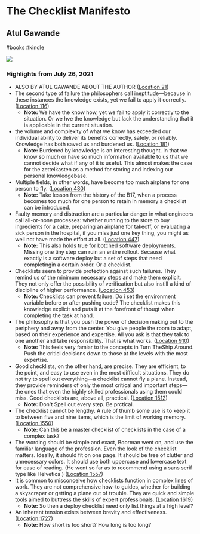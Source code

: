 # The Checklist Manifesto

## Atul Gawande

#books
#kindle

![](https://images-na.ssl-images-amazon.com/images/I/41Qn40zaexL._SL2000_.jpg)

### Highlights from July 26, 2021

- ALSO BY ATUL GAWANDE ABOUT THE AUTHOR ([Location 21](https://readwise.io/to_kindle?action=open&asin=B0030V0PEW&location=21))
- The second type of failure the philosophers call ineptitude—because in these instances the knowledge exists, yet we fail to apply it correctly. ([Location 116](https://readwise.io/to_kindle?action=open&asin=B0030V0PEW&location=116))
    - **Note:** We have the know how, yet we fail to apply it correctly to the situation. Or we hve the knowledge but lack the understanding that it is applicable in the current situation.
- the volume and complexity of what we know has exceeded our individual ability to deliver its benefits correctly, safely, or reliably. Knowledge has both saved us and burdened us. ([Location 181](https://readwise.io/to_kindle?action=open&asin=B0030V0PEW&location=181))
    - **Note:** Burdened by knowledge is an interesting thought. In that we know so much or have so much information available to us that we cannot decide what if any of it is useful.
      This almost makes the case for the zettelkasten as a method for storing and indexing our personal knowledgebase.
- Multiple fields, in other words, have become too much airplane for one person to fly. ([Location 430](https://readwise.io/to_kindle?action=open&asin=B0030V0PEW&location=430))
    - **Note:** Take lesson from the history of the B17, when a process becomes too much for one person to retain in memory a checklist can be introduced.
- Faulty memory and distraction are a particular danger in what engineers call all-or-none processes: whether running to the store to buy ingredients for a cake, preparing an airplane for takeoff, or evaluating a sick person in the hospital, if you miss just one key thing, you might as well not have made the effort at all. ([Location 447](https://readwise.io/to_kindle?action=open&asin=B0030V0PEW&location=447))
    - **Note:** This also holds true for botched software deployments. Missing one tiny step can ruin an entire rollout. Because what exactly is a software deploy but a set of steps that need completingin a certain order. Or a checklist.
- Checklists seem to provide protection against such failures. They remind us of the minimum necessary steps and make them explicit. They not only offer the possibility of verification but also instill a kind of discipline of higher performance. ([Location 453](https://readwise.io/to_kindle?action=open&asin=B0030V0PEW&location=453))
    - **Note:** Checklists can prevent failure. Do i set the environment variable before or after pushing code? The checklist makes this knowledge explicit and puts it at the forefront of thougt when completing the task at hand.
- The philosophy is that you push the power of decision making out to the periphery and away from the center. You give people the room to adapt, based on their experience and expertise. All you ask is that they talk to one another and take responsibility. That is what works. ([Location 910](https://readwise.io/to_kindle?action=open&asin=B0030V0PEW&location=910))
    - **Note:** This feels very famiar to the concepts in Turn TheShip Around. Push the criticl decisions down to those at the levels with the most expertise.
- Good checklists, on the other hand, are precise. They are efficient, to the point, and easy to use even in the most difficult situations. They do not try to spell out everything—a checklist cannot fly a plane. Instead, they provide reminders of only the most critical and important steps—the ones that even the highly skilled professionals using them could miss. Good checklists are, above all, practical. ([Location 1512](https://readwise.io/to_kindle?action=open&asin=B0030V0PEW&location=1512))
    - **Note:** Don't Spell out every step. Be prctical.
- The checklist cannot be lengthy. A rule of thumb some use is to keep it to between five and nine items, which is the limit of working memory. ([Location 1550](https://readwise.io/to_kindle?action=open&asin=B0030V0PEW&location=1550))
    - **Note:** Can this be a master checklist of checklists in the case of a complex task?
- The wording should be simple and exact, Boorman went on, and use the familiar language of the profession. Even the look of the checklist matters. Ideally, it should fit on one page. It should be free of clutter and unnecessary colors. It should use both uppercase and lowercase text for ease of reading. (He went so far as to recommend using a sans serif type like Helvetica.) ([Location 1557](https://readwise.io/to_kindle?action=open&asin=B0030V0PEW&location=1557))
- It is common to misconceive how checklists function in complex lines of work. They are not comprehensive how-to guides, whether for building a skyscraper or getting a plane out of trouble. They are quick and simple tools aimed to buttress the skills of expert professionals. ([Location 1619](https://readwise.io/to_kindle?action=open&asin=B0030V0PEW&location=1619))
    - **Note:** So then a deploy checklist need only list things at a high level?
- An inherent tension exists between brevity and effectiveness. ([Location 1727](https://readwise.io/to_kindle?action=open&asin=B0030V0PEW&location=1727))
    - **Note:** How short is too short? How long is too long?

